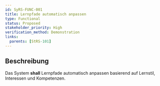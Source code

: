 ```yaml
---
id: SyRS-FUNC-001
title: Lernpfade automatisch anpassen
type: Functional
status: Proposed
stakeholder_priority: High
verification_method: Demonstration
links:
  parents: [StRS-101]
---
```


## Beschreibung
Das System **shall** Lernpfade automatisch anpassen basierend auf Lernstil, Interessen und Kompetenzen.